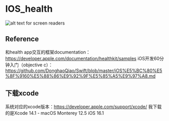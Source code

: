 # IOS_health

![alt text for screen readers](/path/to/image.png "Text to show on mouseover")

## Reference
和health app交互的框架documentation：https://developer.apple.com/documentation/healthkit/samples
iOS开发60分钟入门（objective c）：https://github.com/DonghaoQiao/Swift/blob/master/iOS%E5%BC%80%E5%8F%9160%E5%88%86%E9%92%9F%E5%85%A5%E9%97%A8.md

## 下载xcode
系统对应的xcode版本：https://developer.apple.com/support/xcode/
我下载的是Xcode 14.1 - macOS Monterey 12.5 iOS 16.1

